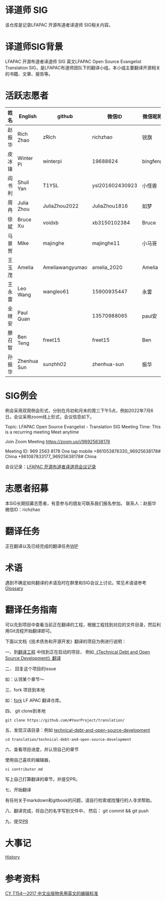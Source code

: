 # 译道师 SIG
该仓库是记录LFAPAC 开源布道者译道师 SIG相关内容。
# 译道师SIG背景
LFAPAC 开源布道者译道师 SIG 英文LFAPAC Open Source Evangelist Translation SIG，是LFAPAC布道师团队下的翻译小组。本小组主要翻译开源相关的书籍、文章、报告等。
# 活跃志愿者
| 姓名  | English    | github          | 微信ID            | 微信昵称     | 单位         | email                                                     |
| --- | ---------- | --------------- | --------------- | -------- | ---------- | --------------------------------------------------------- |
| 赵振华 | Rich Zhao  | zRich           | richzhao        | 锐旗       |            | zhao.zhenhua@gmail.com |
| 皮冰锋 | Winter Pi  | winterpi        | 19688624        | bingfeng |            | pi.bingfeng@gmail.com   |
| 阎书利 | Shuli Yan  | T1YSL           | ysl201602430923 | 小怪兽      |            | 13624113201@163.com         |
| 周冉  | Julia Zhou | JuliaZhou2022   | JuliaZhou1816   | 如梦       |            | juliazhou2022@gmail.com |
| 徐斌  | Bruce Xu   | voidxb          | xb3150102384    | Bruce    |            | 2016165068@qq.com             |
| 马景贺 | Mike       | majinghe        | majinghe11      | 小马哥      | 极狐(GitLab) | devops008@sina.com           |
| 王玉茂 | Amelia     | Ameliawangyumao | amelia\_2020    | Amelia   | 华为         | ameliawang375@gmail.com                                   |
| 王永雷 | Leo Wang   | wangleo61       | 15900935447     | 永雷       |            | wangleo61@outlook.com     |
| 全继安 | Paul Quan  |                 | 13570988065     | paul安    |            | 706309392@qq.com               |
| 滕召智 | Ben Teng   | freet15         | freet15         | Ben      |            | freet15@gmail.com             |
| 孙振华 | Zhenhua Sun   | sunzhh02         | zhenhua-sun| 振华      |            | zhenhua.alan@icloud.com             |
# SIG例会
例会采用双周例会形式，分别在月初和月末的周三下午5点，例如2022年7月6日。会议采用zoom线上形式，会议信息如下。

Topic: LFAPAC Open Source Evangelist - Translation SIG Meeting
Time: This is a recurring meeting Meet anytime

Join Zoom Meeting
https://zoom.us/j/96925638178

Meeting ID: 969 2563 8178
One tap mobile
+861053876330,,96925638178# China
+861087833177,,96925638178# China

会议记录：[LFAPAC 开源布道者译道师会议记录](https://docs.qq.com/doc/DVWtzWE9vakxTYUdj)
# 志愿者招募
本SIG长期招募志愿者，有意参与的朋友可联系我们报名参加。
联系人：赵振华 微信ID：richzhao

# 翻译任务

正在翻译以及已经完成的翻译任务[WIP](./wip.md)

# 术语

遇到不确定如何翻译的术语及时在群里和SIG会议上讨论。常见术语请参考[Glossary](./glossary.md)

# 翻译任务指南

可以先到项目中查看当前正在翻译的工程，根据工程找到对应的文件目录，然后利用Git流程开始翻译即可。

下面以文档《技术债务和开源开发》翻译的项目为例进行说明：

一、到[翻译工程](https://github.com/orgs/lfapac-open-source-evangelist/projects/1) 中找到正在启动的项目， 例如[《Technical Debt and Open Source Development》翻译](https://github.com/lfapac-open-source-evangelist/translation/issues/3)

二、 回复这个项目的issue

如：认领某个章节～ 

三、fork 项目到本地

如：[fork](https://github.com/lfapac-open-source-evangelist/translation/fork) LF APAC 翻译仓库。

四、 git clone到本地

```
git clone https://github.com/#YourProject/translation/
```

五、发现汉语目录：例如 [technical-debt-and-open-source-development](https://github.com/lfapac-open-source-evangelist/translation/tree/main/technical-debt-and-open-source-development)

```
cd translation/technical-debt-and-open-source-development
```

六、查看项目进度，并认领自己的章节

使用自己喜欢的编辑器，
```
vi contributor.md 
```
写上自己打算翻译的章节，并提交PR。

七、开始翻译

有任何关于markdown和gitbook的问题，请自行检索或找懂行的人寻求帮助。

八、翻译完成，将自己的名字写到文件中， 然后： git commit && git push

九、提交[PR](https://github.com/lfapac-open-source-evangelist/translation/compare)

# 大事记
[History](./history.md)

# 参考资料
[CY T154—2017 中文出版物夹用英文的编辑标准](./reference/CY-T154—2017-中文出版物夹用英文的编辑标准.pdf)
